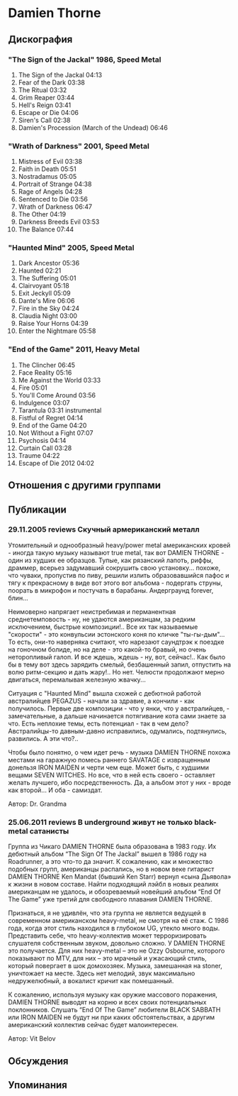# Damien Thorne



## Дискография

### "The Sign of the Jackal" 1986, Speed Metal

1. The Sign of the Jackal 04:13
2. Fear of the Dark 03:38
3. The Ritual 03:32 
4. Grim Reaper 03:44 
5. Hell's Reign 03:41
6. Escape or Die 04:06 
7. Siren's Call 02:38
8. Damien's Procession (March of the Undead) 06:46 

### "Wrath of Darkness" 2001, Speed Metal

1. Mistress of Evil 03:38  
2. Faith in Death 05:51  
3. Nostradamus 05:05  
4. Portrait of Strange 04:38  
5. Rage of Angels 04:28  
6. Sentenced to Die 03:56  
7. Wrath of Darkness 06:47  
8. The Other 04:19  
9. Darkness Breeds Evil 03:53  
10. The Balance 07:44 

### "Haunted Mind" 2005, Speed Metal

1. Dark Ancestor 05:36  
2. Haunted 02:21  
3. The Suffering 05:01  
4. Clairvoyant 05:18  
5. Exit Jeckyll 05:09  
6. Dante's Mire 06:06  
7. Fire in the Sky 04:24  
8. Claudia Night 03:00  
9. Raise Your Horns 04:39  
10. Enter the Nightmare 05:58 

### "End of the Game" 2011, Heavy Metal

1. The Clincher  06:45   
2. Face Reality  05:16   
3. Me Against the World  03:33 
4. Fire  05:01    
5. You'll Come Around  03:56    
6. Indulgence  03:07   
7. Tarantula  03:31   instrumental  
 8. Fistful of Regret  04:14    
9. End of the Game  04:20    
10. Not Without a Fight  07:07   
11. Psychosis  04:14   
12. Curtain Call  03:28
13. Traume  04:22 
14. Escape of Die 2012  04:02   


## Отношения с другими группами


## Публикации

### 29.11.2005 reviews Скучный армериканский металл

<P>Утомительный и однообразный heavy/power metal американских кровей - иногда такую музыку называют true metal, так вот DAMIEN THORNE - один из худших ее образцов. Тупые, как рязанский лапоть, риффы, драммер, всерьез задумавший сокрушить свою установку... похоже, что чуваки, пропустив по пиву, решили излить образовавшийся пафос и тягу к прекрасному в виде вот этого вот альбома - подергать струны, поорать в микрофон и постучать в барабаны. Андерграунд forever, блин...</P>
<P>Неимоверно напрягает неистребимая и перманентная среднетемповость - ну, не удаются американцам, за редким исключением, быстрые композиции!.. Все их так называемые "скорости" - это конвульсии эстонского коня по кличке "ты-гы-дым"... То есть, они-то наверняка считают, что нарезают саундтрэк к поездке на гоночном болиде, но на деле - это какой-то бравый, но очень неторопливый галоп. И все ждешь, ждешь - ну, вот, сейчас!.. Как было бы в тему вот здесь зарядить смелый, безбашенный запил, отпустить на волю ритм-секцию и дать жару!.. Но нет. Челюсти продолжают мерно двигаться, перемалывая железную жвачку...</P>
<P>Ситуация с "Haunted Mind" вышла схожей с дебютной работой австралийцев PEGAZUS - начали за здравие, а кончили - как получилось. Первые две композиции - что у янки, что у австралийцев, - замечательные, а дальше начинается потягивание кота сами знаете за что. Есть неплохие темы, есть потенциал - так в чем дело? Австралийцы-то давным-давно исправились, одумались, подтянулись, развились. А эти что?..</P>
<P>Чтобы было понятно, о чем идет речь - музыка DAMIEN THORNE похожа местами на гаражную помесь раннего SAVATAGE с извращенным донельзя IRON MAIDEN и черти чем еще. Может быть, с худшими вещами SEVEN WITCHES. Но все, что в ней есть своего - оставляет желать лучшего, ибо посредственность. Да, а альбом этот у них - вроде как второй... И оба - самиздат.</P>
Автор: Dr. Grandma

### 25.06.2011 reviews В underground живут не только black-metal сатанисты

<P>Группа из Чикаго DAMIEN THORNE была образована в 1983 году. Их дебютный альбом “The Sign Of The Jackal” вышел в 1986 году на Roadrunner, а это что-то да значит. К сожалению, как и множество подобных групп, американцы распались, но в новом веке гитарист DAMIEN THORNE Ken Mandat (бывший Ken Starr) вернул «сына Дьявола» к жизни в новом составе. Найти подходящий лэйбл в новых реалиях американцам не удалось, и обозреваемый новейший альбом “End Of The Game” уже третий для свободного плавания DAMIEN THORNE.</P>
<P>Признаться, я не удивлён, что эта группа не является ведущей в современном американском heavy-metal, не смотря на её стаж. С 1986 года, когда этот стиль находился в глубоком UG, утекло много воды. Представить себе, что heavy-коллектив может терроризировать слушателя собственным звуком, довольно сложно. У DAMIEN THORNE это получается. Для них heavy-metal – это не Ozzy Osbourne, которого показывают по MTV, для них – это мрачный и ужасающий стиль, который повергает в шок домохозяек. Музыка, замешанная на stoner, уничтожает на месте. Здесь нет мелодий, звук максимально недружелюбный, а вокалист кричит как помешанный. </P>
<P>К сожалению, используя музыку как оружие массового поражения, DAMIEN THORNE выводят на корню и всех своих потенциальных поклонников. Слушать “End Of The Game” любители BLACK SABBATH или IRON MAIDEN не будут ни при каких обстоятельствах, а другим американский коллектив сейчас будет малоинтересен.</P>
Автор: Vit Belov


## Обсуждения


## Упоминания

